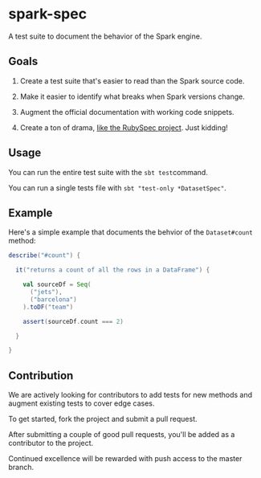 # spark-spec

A test suite to document the behavior of the Spark engine.

## Goals

1. Create a test suite that's easier to read than the Spark source code.

2. Make it easier to identify what breaks when Spark versions change.

3. Augment the official documentation with working code snippets.

4. Create a ton of drama, [like the RubySpec project](https://news.ycombinator.com/item?id=8821015).  Just kidding!

## Usage

You can run the entire test suite with the `sbt test`command.

You can run a single tests file with `sbt "test-only *DatasetSpec"`.

## Example

Here's a simple example that documents the behvior of the `Dataset#count` method:

```scala
describe("#count") {

  it("returns a count of all the rows in a DataFrame") {

    val sourceDf = Seq(
      ("jets"),
      ("barcelona")
    ).toDF("team")

    assert(sourceDf.count === 2)

  }

}
```

## Contribution

We are actively looking for contributors to add tests for new methods and augment existing tests to cover edge cases.

To get started, fork the project and submit a pull request.

After submitting a couple of good pull requests, you'll be added as a contributor to the project.

Continued excellence will be rewarded with push access to the master branch.
